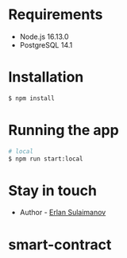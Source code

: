 # Requirements

- Node.js 16.13.0
- PostgreSQL 14.1

# Installation

```bash
$ npm install
```

# Running the app

```bash
# local
$ npm run start:local

```

# Stay in touch

- Author - [Erlan Sulaimanov](https://erlansulaimanov.com)
# smart-contract
